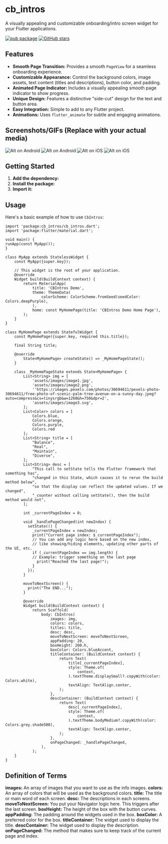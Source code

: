 # cb_intros

A visually appealing and customizable onboarding/intro screen widget for your Flutter applications.


[![pub package](https://img.shields.io/pub/v/cb_intros.svg)](https://pub.dev/packages/cb_intros)
[![GitHub stars](https://img.shields.io/github/stars/connelevalsam/cb-intros.git)](https://github.com/connelevalsam/cb-intros.git)

## Features

* **Smooth Page Transition:**  Provides a smooth `PageView` for a seamless onboarding experience.
* **Customizable Appearance:** Control the background colors, image assets, text content (titles and
  descriptions), button color, and padding.
* **Animated Page Indicator:** Includes a visually appealing smooth page indicator to show progress.
* **Unique Design:** Features a distinctive "side-cut" design for the text and button area.
* **Easy Integration:** Simple to add to any Flutter project.
* **Animations:** Uses `flutter_animate` for subtle and engaging animations.

## Screenshots/GIFs (Replace with your actual media)

<!-- Add screenshots or GIFs here to showcase your package visually -->

![Alt on Android](assets/examples/Screenshot01.png)
![Alt on Android](assets/examples/Screenshot02.png)
![Alt on iOS](assets/examples/Screenshot03.png)
![Alt on iOS](assets/examples/Screenshot03.png)

## Getting Started

1. **Add the dependency:**
2. **Install the package:**
3. **Import it:**

## Usage

Here's a basic example of how to use `CbIntros`:

    import 'package:cb_intros/cb_intros.dart';
    import 'package:flutter/material.dart';
    
    void main() {
    runApp(const MyApp());
    }
    
    class MyApp extends StatelessWidget {
        const MyApp({super.key});
    
        // This widget is the root of your application.
        @override
        Widget build(BuildContext context) {
            return MaterialApp(
                title: 'CBIntros Demo',
                theme: ThemeData(
                    colorScheme: ColorScheme.fromSeed(seedColor: Colors.deepPurple),
                ),
                home: const MyHomePage(title: 'CBIntros Demo Home Page'),
            );
        }
    }
    
    class MyHomePage extends StatefulWidget {
        const MyHomePage({super.key, required this.title});
    
        final String title;
    
        @override
            State<MyHomePage> createState() => _MyHomePageState();
        }
    
        class _MyHomePageState extends State<MyHomePage> {
            List<String> img = [
                'assets/images/image1.jpg',
                'assets/images/image2.png',
                ''https://images.pexels.com/photos/30694611/pexels-photo-30694611/free-photo-of-scenic-palm-tree-avenue-on-a-sunny-day.jpeg?auto=compress&cs=tinysrgb&w=1260&h=750&dpr=2',
                'assets/images/image3.svg',
            ];
            List<Color> colors = [
                Colors.blue,
                Colors.orange,
                Colors.purple,
                Colors.red
            ];
            List<String> title = [
                "Balance",
                "Real",
                "Maintain",
                "Diverse",
            ];
            List<String> desc = [
                "This call to setState tells the Flutter framework that something has",
                "changed in this State, which causes it to rerun the build method below",
                "so that the display can reflect the updated values. If we changed",
                "_counter without calling setState(), then the build method would not",
            ];
            
            int _currentPageIndex = 0;

            void _handlePageChanged(int newIndex) {
              setState(() {
                _currentPageIndex = newIndex;
                print("Current page index: $_currentPageIndex");
                // You can add any logic here based on the new index,
                // like showing/hiding elements, updating other parts of the UI, etc.
                if (_currentPageIndex == img.length) {
                // Example: trigger something on the last page
                  print("Reached the last page!");
                }
              });
            }
            
            moveToNextScreen() {
              print("The END...");
            }
            
            @override
            Widget build(BuildContext context) {
                return Scaffold(
                    body: CbIntros(
                        images: img,
                        colors: colors,
                        titles: title,
                        desc: desc,
                        moveToNextScreen: moveToNextScreen,
                        appPadding: 20,
                        boxHeight: 200.h,
                        boxColor: Colors.blueAccent,
                        titleContainer: (BuildContext context) {
                            return Text(
                                title[_currentPageIndex],
                                style: Theme.of(
                                    context,
                                ).textTheme.displaySmall?.copyWith(color: Colors.white),
                                textAlign: TextAlign.center,
                            );
                        },
                        descContainer: (BuildContext context) {
                            return Text(
                                desc[_currentPageIndex],
                                style: Theme.of(
                                    context,
                                ).textTheme.bodyMedium?.copyWith(color: Colors.grey.shade500),
                                textAlign: TextAlign.center,
                            );
                        },
                        onPageChanged: _handlePageChanged,
                    ),
                );
        }
    }


## Definition of Terms
**images:** An array of images that you want to use as the info images.
**colors:** An array of colors that will be used as the background colors.
**title:** The title or main word of each screen.
**desc:** The descriptions in each screens.
**moveToNextScreen:** You put your Navigator logic here. This triggers after the last screen.
**boxHeight:** The height of the box with the button curves.
**appPadding:** The padding around the widgets used in the box.
**boxColor:** A preferred color for the box.
**titleContainer:** The widget used to display the title. 
**descContainer:** The widget used to display the description. 
**onPageChanged:** The method that makes sure to keep track of the current page and index.
    
    
